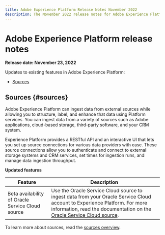 ```yaml
---
title: Adobe Experience Platform Release Notes November 2022
description: The November 2022 release notes for Adobe Experience Platform.
---
```

# Adobe Experience Platform release notes 

**Release date: November 23, 2022**

Updates to existing features in Adobe Experience Platform:

- [Sources](#sources)

## Sources {#sources}

Adobe Experience Platform can ingest data from external sources while allowing you to structure, label, and enhance that data using Platform services. You can ingest data from a variety of sources such as Adobe applications, cloud-based storage, third-party software, and your CRM system.

Experience Platform provides a RESTful API and an interactive UI that lets you set up source connections for various data providers with ease. These source connections allow you to authenticate and connect to external storage systems and CRM services, set times for ingestion runs, and manage data ingestion throughput.

**Updated features**

| Feature | Description |
| --- | --- | 
| Beta availability of Oracle Service Cloud source | Use the Oracle Service Cloud source to ingest data from your Oracle Service Cloud account to Experience Platform. For more information, read the documentation on the [Oracle Service Cloud source](../../sources/connectors/customer-success/oracle-service-cloud.md). |

To learn more about sources, read the [sources overview](../../sources/home.md).